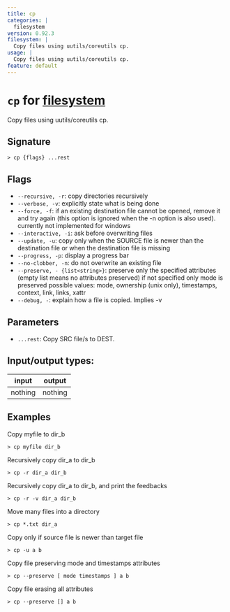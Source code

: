 ```yaml
---
title: cp
categories: |
  filesystem
version: 0.92.3
filesystem: |
  Copy files using uutils/coreutils cp.
usage: |
  Copy files using uutils/coreutils cp.
feature: default
---
```

<!-- This file is automatically generated. Please edit the command in https://github.com/nushell/nushell instead. -->

# `cp` for [filesystem](/commands/categories/filesystem.md)

<div class='command-title'>Copy files using uutils&#x2f;coreutils cp.</div>

## Signature

```> cp {flags} ...rest```

## Flags

 -  `--recursive, -r`: copy directories recursively
 -  `--verbose, -v`: explicitly state what is being done
 -  `--force, -f`: if an existing destination file cannot be opened, remove it and try
                    again (this option is ignored when the -n option is also used).
                    currently not implemented for windows
 -  `--interactive, -i`: ask before overwriting files
 -  `--update, -u`: copy only when the SOURCE file is newer than the destination file or when the destination file is missing
 -  `--progress, -p`: display a progress bar
 -  `--no-clobber, -n`: do not overwrite an existing file
 -  `--preserve, - {list<string>}`: preserve only the specified attributes (empty list means no attributes preserved)
                    if not specified only mode is preserved
                    possible values: mode, ownership (unix only), timestamps, context, link, links, xattr
 -  `--debug, -`: explain how a file is copied. Implies -v

## Parameters

 -  `...rest`: Copy SRC file/s to DEST.


## Input/output types:

| input   | output  |
| ------- | ------- |
| nothing | nothing |

## Examples

Copy myfile to dir_b
```nu
> cp myfile dir_b

```

Recursively copy dir_a to dir_b
```nu
> cp -r dir_a dir_b

```

Recursively copy dir_a to dir_b, and print the feedbacks
```nu
> cp -r -v dir_a dir_b

```

Move many files into a directory
```nu
> cp *.txt dir_a

```

Copy only if source file is newer than target file
```nu
> cp -u a b

```

Copy file preserving mode and timestamps attributes
```nu
> cp --preserve [ mode timestamps ] a b

```

Copy file erasing all attributes
```nu
> cp --preserve [] a b

```
